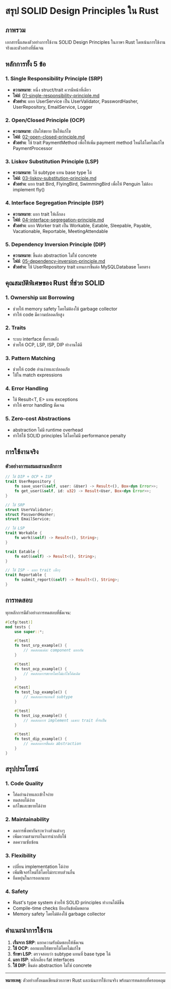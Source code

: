 # สรุป SOLID Design Principles ใน Rust

## ภาพรวม

เอกสารนี้แสดงตัวอย่างการใช้งาน SOLID Design Principles ในภาษา Rust โดยเน้นการใช้งานจริงและตัวอย่างที่ชัดเจน

## หลักการทั้ง 5 ข้อ

### 1. Single Responsibility Principle (SRP)
- **ความหมาย**: หนึ่ง struct/trait ควรมีหน้าที่เดียว
- **ไฟล์**: [01-single-responsibility-principle.md](./01-single-responsibility-principle.md)
- **ตัวอย่าง**: แยก UserService เป็น UserValidator, PasswordHasher, UserRepository, EmailService, Logger

### 2. Open/Closed Principle (OCP)
- **ความหมาย**: เปิดให้ขยาย ปิดให้แก้ไข
- **ไฟล์**: [02-open-closed-principle.md](./02-open-closed-principle.md)
- **ตัวอย่าง**: ใช้ trait PaymentMethod เพื่อให้เพิ่ม payment method ใหม่ได้โดยไม่แก้ไข PaymentProcessor

### 3. Liskov Substitution Principle (LSP)
- **ความหมาย**: ใช้ subtype แทน base type ได้
- **ไฟล์**: [03-liskov-substitution-principle.md](./03-liskov-substitution-principle.md)
- **ตัวอย่าง**: แยก trait Bird, FlyingBird, SwimmingBird เพื่อให้ Penguin ไม่ต้อง implement fly()

### 4. Interface Segregation Principle (ISP)
- **ความหมาย**: แยก trait ให้เล็กลง
- **ไฟล์**: [04-interface-segregation-principle.md](./04-interface-segregation-principle.md)
- **ตัวอย่าง**: แยก Worker trait เป็น Workable, Eatable, Sleepable, Payable, Vacationable, Reportable, MeetingAttendable

### 5. Dependency Inversion Principle (DIP)
- **ความหมาย**: ขึ้นต่อ abstraction ไม่ใช่ concrete
- **ไฟล์**: [05-dependency-inversion-principle.md](./05-dependency-inversion-principle.md)
- **ตัวอย่าง**: ใช้ UserRepository trait แทนการขึ้นต่อ MySQLDatabase โดยตรง

## คุณสมบัติพิเศษของ Rust ที่ช่วย SOLID

### 1. Ownership และ Borrowing
- ช่วยให้ memory safety โดยไม่ต้องใช้ garbage collector
- ทำให้ code มีความปลอดภัยสูง

### 2. Traits
- ระบบ interface ที่ทรงพลัง
- ช่วยให้ OCP, LSP, ISP, DIP ทำงานได้ดี

### 3. Pattern Matching
- ช่วยให้ code อ่านง่ายและปลอดภัย
- ใช้ใน match expressions

### 4. Error Handling
- ใช้ Result<T, E> แทน exceptions
- ทำให้ error handling ชัดเจน

### 5. Zero-cost Abstractions
- abstraction ไม่มี runtime overhead
- ทำให้ใช้ SOLID principles ได้โดยไม่มี performance penalty

## การใช้งานจริง

### ตัวอย่างการผสมผสานหลักการ

```rust
// ใช้ DIP + OCP + ISP
trait UserRepository {
    fn save_user(&self, user: &User) -> Result<(), Box<dyn Error>>;
    fn get_user(&self, id: u32) -> Result<User, Box<dyn Error>>;
}

// ใช้ SRP
struct UserValidator;
struct PasswordHasher;
struct EmailService;

// ใช้ LSP
trait Workable {
    fn work(&self) -> Result<(), String>;
}

trait Eatable {
    fn eat(&self) -> Result<(), String>;
}

// ใช้ ISP - แยก trait เล็กๆ
trait Reportable {
    fn submit_report(&self) -> Result<(), String>;
}
```

## การทดสอบ

ทุกหลักการมีตัวอย่างการทดสอบที่ชัดเจน:

```rust
#[cfg(test)]
mod tests {
    use super::*;

    #[test]
    fn test_srp_example() {
        // ทดสอบแต่ละ component แยกกัน
    }

    #[test]
    fn test_ocp_example() {
        // ทดสอบการขยายโดยไม่แก้ไขโค้ดเดิม
    }

    #[test]
    fn test_lsp_example() {
        // ทดสอบการแทนที่ subtype
    }

    #[test]
    fn test_isp_example() {
        // ทดสอบการ implement เฉพาะ trait ที่จำเป็น
    }

    #[test]
    fn test_dip_example() {
        // ทดสอบการขึ้นต่อ abstraction
    }
}
```

## สรุปประโยชน์

### 1. Code Quality
- โค้ดอ่านง่ายและเข้าใจง่าย
- ทดสอบได้ง่าย
- แก้ไขและขยายได้ง่าย

### 2. Maintainability
- ลดการพึ่งพากันระหว่างส่วนต่างๆ
- เพิ่มความสามารถในการนำกลับใช้
- ลดความซับซ้อน

### 3. Flexibility
- เปลี่ยน implementation ได้ง่าย
- เพิ่มฟีเจอร์ใหม่ได้โดยไม่กระทบส่วนอื่น
- ยืดหยุ่นในการออกแบบ

### 4. Safety
- Rust's type system ช่วยให้ SOLID principles ทำงานได้ดีขึ้น
- Compile-time checks ป้องกันข้อผิดพลาด
- Memory safety โดยไม่ต้องใช้ garbage collector

## คำแนะนำการใช้งาน

1. **เริ่มจาก SRP**: แยกความรับผิดชอบให้ชัดเจน
2. **ใช้ OCP**: ออกแบบให้ขยายได้โดยไม่แก้ไข
3. **รักษา LSP**: ตรวจสอบว่า subtype แทนที่ base type ได้
4. **แยก ISP**: หลีกเลี่ยง fat interfaces
5. **ใช้ DIP**: ขึ้นต่อ abstraction ไม่ใช่ concrete

---

**หมายเหตุ**: ตัวอย่างทั้งหมดเขียนด้วยภาษา Rust และเน้นการใช้งานจริง พร้อมการทดสอบที่ครอบคลุม 